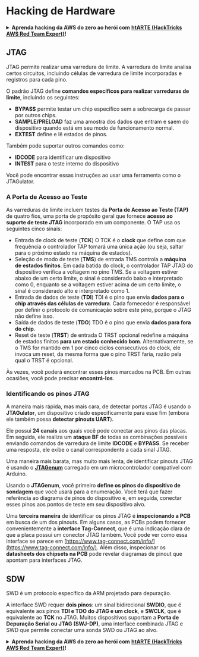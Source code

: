 # Hacking de Hardware

<details>

<summary><strong>Aprenda hacking da AWS do zero ao herói com</strong> <a href="https://training.hacktricks.xyz/courses/arte"><strong>htARTE (HackTricks AWS Red Team Expert)</strong></a><strong>!</strong></summary>

Outras formas de apoiar o HackTricks:

* Se você quiser ver sua **empresa anunciada no HackTricks** ou **baixar o HackTricks em PDF** Confira os [**PLANOS DE ASSINATURA**](https://github.com/sponsors/carlospolop)!
* Adquira o [**swag oficial PEASS & HackTricks**](https://peass.creator-spring.com)
* Descubra [**A Família PEASS**](https://opensea.io/collection/the-peass-family), nossa coleção exclusiva de [**NFTs**](https://opensea.io/collection/the-peass-family)
* **Junte-se ao** 💬 [**grupo Discord**](https://discord.gg/hRep4RUj7f) ou ao [**grupo telegram**](https://t.me/peass) ou **siga-nos** no **Twitter** 🐦 [**@carlospolopm**](https://twitter.com/hacktricks\_live)**.**
* **Compartilhe seus truques de hacking enviando PRs para os** [**HackTricks**](https://github.com/carlospolop/hacktricks) e [**HackTricks Cloud**](https://github.com/carlospolop/hacktricks-cloud) repositórios do github.

</details>

## JTAG

JTAG permite realizar uma varredura de limite. A varredura de limite analisa certos circuitos, incluindo células de varredura de limite incorporadas e registros para cada pino.

O padrão JTAG define **comandos específicos para realizar varreduras de limite**, incluindo os seguintes:

* **BYPASS** permite testar um chip específico sem a sobrecarga de passar por outros chips.
* **SAMPLE/PRELOAD** faz uma amostra dos dados que entram e saem do dispositivo quando está em seu modo de funcionamento normal.
* **EXTEST** define e lê estados de pinos.

Também pode suportar outros comandos como:

* **IDCODE** para identificar um dispositivo
* **INTEST** para o teste interno do dispositivo

Você pode encontrar essas instruções ao usar uma ferramenta como o JTAGulator.

### A Porta de Acesso ao Teste

As varreduras de limite incluem testes da **Porta de Acesso ao Teste (TAP)** de quatro fios, uma porta de propósito geral que fornece **acesso ao suporte de teste JTAG** incorporado em um componente. O TAP usa os seguintes cinco sinais:

* Entrada de clock de teste (**TCK**) O TCK é o **clock** que define com que frequência o controlador TAP tomará uma única ação (ou seja, saltar para o próximo estado na máquina de estados).
* Seleção de modo de teste (**TMS**) de entrada TMS controla a **máquina de estados finitos**. Em cada batida do clock, o controlador TAP JTAG do dispositivo verifica a voltagem no pino TMS. Se a voltagem estiver abaixo de um certo limite, o sinal é considerado baixo e interpretado como 0, enquanto se a voltagem estiver acima de um certo limite, o sinal é considerado alto e interpretado como 1.
* Entrada de dados de teste (**TDI**) TDI é o pino que envia **dados para o chip através das células de varredura**. Cada fornecedor é responsável por definir o protocolo de comunicação sobre este pino, porque o JTAG não define isso.
* Saída de dados de teste (**TDO**) TDO é o pino que envia **dados para fora do chip**.
* Reset de teste (**TRST**) de entrada O TRST opcional redefine a máquina de estados finitos **para um estado conhecido bom**. Alternativamente, se o TMS for mantido em 1 por cinco ciclos consecutivos do clock, ele invoca um reset, da mesma forma que o pino TRST faria, razão pela qual o TRST é opcional.

Às vezes, você poderá encontrar esses pinos marcados na PCB. Em outras ocasiões, você pode precisar **encontrá-los**.

### Identificando os pinos JTAG

A maneira mais rápida, mas mais cara, de detectar portas JTAG é usando o **JTAGulator**, um dispositivo criado especificamente para esse fim (embora ele também possa **detectar pinouts UART**).

Ele possui **24 canais** aos quais você pode conectar aos pinos das placas. Em seguida, ele realiza um **ataque BF** de todas as combinações possíveis enviando comandos de varredura de limite **IDCODE** e **BYPASS**. Se receber uma resposta, ele exibe o canal correspondente a cada sinal JTAG.

Uma maneira mais barata, mas muito mais lenta, de identificar pinouts JTAG é usando o [**JTAGenum**](https://github.com/cyphunk/JTAGenum/) carregado em um microcontrolador compatível com Arduino.

Usando o **JTAGenum**, você primeiro **define os pinos do dispositivo de sondagem** que você usará para a enumeração. Você terá que fazer referência ao diagrama de pinos do dispositivo e, em seguida, conectar esses pinos aos pontos de teste em seu dispositivo alvo.

Uma **terceira maneira** de identificar os pinos JTAG é **inspecionando a PCB** em busca de um dos pinouts. Em alguns casos, as PCBs podem fornecer convenientemente a **interface Tag-Connect**, que é uma indicação clara de que a placa possui um conector JTAG também. Você pode ver como essa interface se parece em [https://www.tag-connect.com/info/](https://www.tag-connect.com/info/). Além disso, inspecionar os **datasheets dos chipsets na PCB** pode revelar diagramas de pinout que apontam para interfaces JTAG.

## SDW

SWD é um protocolo específico da ARM projetado para depuração.

A interface SWD requer **dois pinos**: um sinal bidirecional **SWDIO**, que é equivalente aos pinos **TDI e TDO do JTAG e um clock**, e **SWCLK**, que é equivalente ao **TCK** no JTAG. Muitos dispositivos suportam a **Porta de Depuração Serial ou JTAG (SWJ-DP)**, uma interface combinada JTAG e SWD que permite conectar uma sonda SWD ou JTAG ao alvo.

<details>

<summary><strong>Aprenda hacking da AWS do zero ao herói com</strong> <a href="https://training.hacktricks.xyz/courses/arte"><strong>htARTE (HackTricks AWS Red Team Expert)</strong></a><strong>!</strong></summary>

Outras formas de apoiar o HackTricks:

* Se você quiser ver sua **empresa anunciada no HackTricks** ou **baixar o HackTricks em PDF** Confira os [**PLANOS DE ASSINATURA**](https://github.com/sponsors/carlospolop)!
* Adquira o [**swag oficial PEASS & HackTricks**](https://peass.creator-spring.com)
* Descubra [**A Família PEASS**](https://opensea.io/collection/the-peass-family), nossa coleção exclusiva de [**NFTs**](https://opensea.io/collection/the-peass-family)
* **Junte-se ao** 💬 [**grupo Discord**](https://discord.gg/hRep4RUj7f) ou ao [**grupo telegram**](https://t.me/peass) ou **siga-nos** no **Twitter** 🐦 [**@carlospolopm**](https://twitter.com/hacktricks\_live)**.**
* **Compartilhe seus truques de hacking enviando PRs para os** [**HackTricks**](https://github.com/carlospolop/hacktricks) e [**HackTricks Cloud**](https://github.com/carlospolop/hacktricks-cloud) repositórios do github.

</details>
